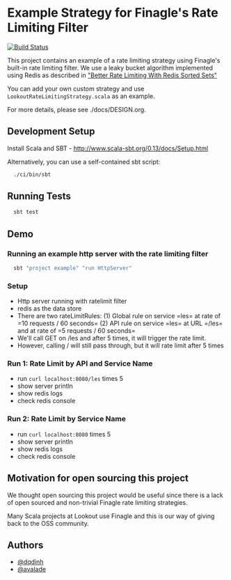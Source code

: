 # Example Strategy for Finagle's Rate Limiting Filter

[![Build Status](https://travis-ci.org/lookout/rate-limiting-filter.svg?branch=master)](https://travis-ci.org/lookout/rate-limiting-filter)

This project contains an example of a rate limiting strategy using Finagle's built-in rate limiting filter.
We use a leaky bucket algorithm implemented using Redis as described in
["Better Rate Limiting With Redis Sorted Sets"](https://engineering.classdojo.com/blog/2015/02/06/rolling-rate-limiter/)

You can add your own custom strategy and use `LookoutRateLimitingStrategy.scala` as an example.

For more details, please see ./docs/DESIGN.org.

## Development Setup
Install Scala and SBT - http://www.scala-sbt.org/0.13/docs/Setup.html

Alternatively, you can use a self-contained sbt script:

```bash
  ./ci/bin/sbt
```

## Running Tests

```bash
  sbt test
```

## Demo
### Running an example http server with the rate limiting filter

```bash
  sbt "project example" "run HttpServer"
```

### Setup
- Http server running with ratelimit filter
- redis as the data store
- There are two rateLimitRules:
(1) Global rule on service =les= at rate of =10 requests / 60 seconds=
(2) API rule on service =les= at URL =/les= and at rate of =5 requests / 60 seconds=
- We'll call GET on /les and after 5 times, it will trigger the rate limit.
- However, calling / will still pass through, but it will rate limit after 5 times

### Run 1: Rate Limit by API and Service Name
- run `curl localhost:8080/les` times 5
- show server println
- show redis logs
- check redis console

### Run 2: Rate Limit by Service Name
- run `curl localhost:8080` times 5
- show server println
- show redis logs
- check redis console

## Motivation for open sourcing this project
We thought open sourcing this project would be useful since there is a lack of open sourced and
non-trivial Finagle rate limiting strategies.

Many Scala projects at Lookout use Finagle and this is our way of giving back to the OSS community.

## Authors
- [@dqdinh](https://github.com/dqdinh)
- [@avalade](https://github.com/avalade)
